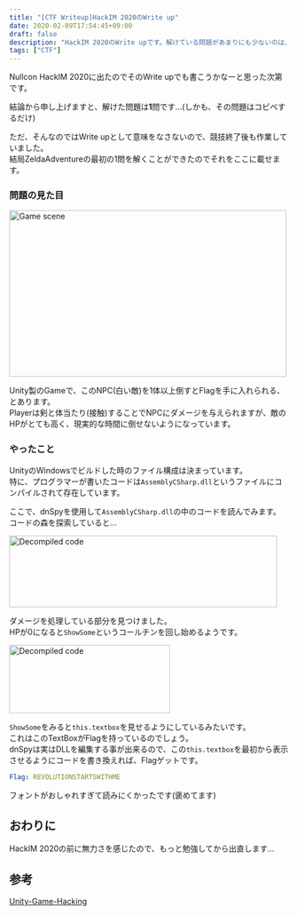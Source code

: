 ```yaml
---
title: "[CTF Writeup]HackIM 2020のWrite up"
date: 2020-02-09T17:54:45+09:00
draft: false
description: "HackIM 2020のWrite upです。解けている問題があまりにも少ないのは、気にしないで下さい..."
tags: ["CTF"]
---
```


Nullcon HackIM 2020に出たのでそのWrite upでも書こうかなーと思った次第です。

結論から申し上げますと、解けた問題は**1**問です...(しかも、その問題はコピペするだけ)

ただ、そんなのではWrite upとして意味をなさないので、競技終了後も作業していました。  
結局ZeldaAdventureの最初の1問を解くことができたのでそれをここに載せます。

### 問題の見た目

<img src="https://capra314cabra.github.io/imgs/hackim2020-game.jpg" alt="Game scene" class="center" width="500" height="300" />

Unity製のGameで、このNPC(白い敵)を1体以上倒すとFlagを手に入れられる、とあります。  
Playerは剣と体当たり(接触)することでNPCにダメージを与えられますが、敵のHPがとても高く、現実的な時間に倒せないようになっています。

### やったこと

UnityのWindowsでビルドした時のファイル構成は決まっています。  
特に、プログラマーが書いたコードは`AssemblyCSharp.dll`というファイルにコンパイルされて存在しています。

ここで、dnSpyを使用して`AssemblyCSharp.dll`の中のコードを読んでみます。  
コードの森を探索していると...

<img src="https://capra314cabra.github.io/imgs/hackim2020-code.jpg" alt="Decompiled code" class="center" width="483" height="129" />

ダメージを処理している部分を見つけました。  
HPが0になると`ShowSome`というコールチンを回し始めるようです。

<img src="https://capra314cabra.github.io/imgs/hackim2020-code.jpg" alt="Decompiled code" class="center" width="290" height="123" />

`ShowSome`をみると`this.textbox`を見せるようにしているみたいです。  
これはこのTextBoxがFlagを持っているのでしょう。  
dnSpyは実はDLLを編集する事が出来るので、この`this.textbox`を最初から表示させるようにコードを書き換えれば、Flagゲットです。

``` yaml
Flag: REVOLUTIONSTARTSWITHME
```

フォントがおしゃれすぎて読みにくかったです(褒めてます)

## おわりに

HackIM 2020の前に無力さを感じたので、もっと勉強してから出直します...

## 参考

[Unity-Game-Hacking](https://github.com/xcsh/Unity-game-hacking)
